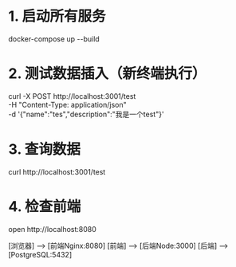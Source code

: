 # 1. 启动所有服务
docker-compose up --build

# 2. 测试数据插入（新终端执行）
curl -X POST http://localhost:3001/test \
     -H "Content-Type: application/json" \
     -d '{"name":"tes","description":"我是一个test"}'

# 3. 查询数据
curl http://localhost:3001/test

# 4. 检查前端
open http://localhost:8080


[浏览器] --> [前端Nginx:8080]
[前端] --> [后端Node:3000]
[后端] --> [PostgreSQL:5432]